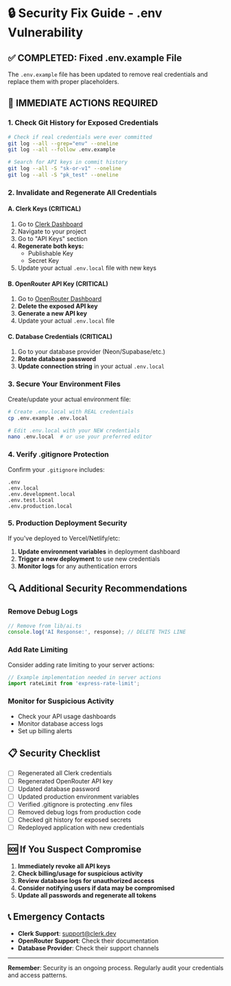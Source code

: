# 🔒 Security Fix Guide - .env Vulnerability

## ✅ COMPLETED: Fixed .env.example File

The `.env.example` file has been updated to remove real credentials and replace them with proper placeholders.

## 🚨 IMMEDIATE ACTIONS REQUIRED

### 1. **Check Git History for Exposed Credentials**

```bash
# Check if real credentials were ever committed
git log --all --grep="env" --oneline
git log --all --follow .env.example

# Search for API keys in commit history
git log --all -S "sk-or-v1" --oneline
git log --all -S "pk_test" --oneline
```

### 2. **Invalidate and Regenerate All Credentials**

#### A. **Clerk Keys (CRITICAL)**
1. Go to [Clerk Dashboard](https://dashboard.clerk.com)
2. Navigate to your project
3. Go to "API Keys" section
4. **Regenerate both keys:**
   - Publishable Key
   - Secret Key
5. Update your actual `.env.local` file with new keys

#### B. **OpenRouter API Key (CRITICAL)**
1. Go to [OpenRouter Dashboard](https://openrouter.ai/keys)
2. **Delete the exposed API key**
3. **Generate a new API key**
4. Update your actual `.env.local` file

#### C. **Database Credentials (CRITICAL)**
1. Go to your database provider (Neon/Supabase/etc.)
2. **Rotate database password**
3. **Update connection string** in your actual `.env.local`

### 3. **Secure Your Environment Files**

Create/update your actual environment file:

```bash
# Create .env.local with REAL credentials
cp .env.example .env.local

# Edit .env.local with your NEW credentials
nano .env.local  # or use your preferred editor
```

### 4. **Verify .gitignore Protection**

Confirm your `.gitignore` includes:
```
.env
.env.local
.env.development.local
.env.test.local
.env.production.local
```

### 5. **Production Deployment Security**

If you've deployed to Vercel/Netlify/etc:
1. **Update environment variables** in deployment dashboard
2. **Trigger a new deployment** to use new credentials
3. **Monitor logs** for any authentication errors

## 🔍 Additional Security Recommendations

### Remove Debug Logs
```typescript
// Remove from lib/ai.ts
console.log('AI Response:', response); // DELETE THIS LINE
```

### Add Rate Limiting
Consider adding rate limiting to your server actions:
```typescript
// Example implementation needed in server actions
import rateLimit from 'express-rate-limit';
```

### Monitor for Suspicious Activity
- Check your API usage dashboards
- Monitor database access logs
- Set up billing alerts

## 📋 Security Checklist

- [ ] Regenerated all Clerk credentials
- [ ] Regenerated OpenRouter API key  
- [ ] Updated database password
- [ ] Updated production environment variables
- [ ] Verified .gitignore is protecting .env files
- [ ] Removed debug logs from production code
- [ ] Checked git history for exposed secrets
- [ ] Redeployed application with new credentials

## 🆘 If You Suspect Compromise

1. **Immediately revoke all API keys**
2. **Check billing/usage for suspicious activity**
3. **Review database logs for unauthorized access**
4. **Consider notifying users if data may be compromised**
5. **Update all passwords and regenerate all tokens**

## 📞 Emergency Contacts

- **Clerk Support**: support@clerk.dev
- **OpenRouter Support**: Check their documentation
- **Database Provider**: Check their support channels

---

**Remember**: Security is an ongoing process. Regularly audit your credentials and access patterns.
